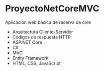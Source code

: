 # ProyectoNetCoreMVC
Aplicación web básica de reserva de cine

- Arquitectura Cliente-Servidor
- Códigos de respuesta HTTP
- ASP.NET Core
- C#
- MVC
- Entity Framework
- HTML, CSS, JavaScript 
